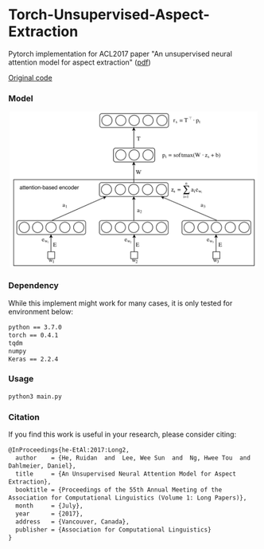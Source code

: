 # Torch-Unsupervised-Aspect-Extraction

Pytorch implementation for ACL2017 paper "An unsupervised neural attention model for aspect extraction" ([pdf](http://aclweb.org/anthology/P/P17/P17-1036.pdf))

[Original code](https://github.com/ruidan/Unsupervised-Aspect-Extraction)

### Model

<div align=center>
<img src="./resource/model.png" width="500px" />
</div>


### Dependency

While this implement might work for many cases, it is only tested for environment below:

```
python == 3.7.0
torch == 0.4.1
tqdm
numpy
Keras == 2.2.4
```

### Usage

```bash
python3 main.py
```

### Citation

If you find this work is useful in your research, please consider citing:

```
@InProceedings{he-EtAl:2017:Long2,
  author    = {He, Ruidan  and  Lee, Wee Sun  and  Ng, Hwee Tou  and  Dahlmeier, Daniel},
  title     = {An Unsupervised Neural Attention Model for Aspect Extraction},
  booktitle = {Proceedings of the 55th Annual Meeting of the Association for Computational Linguistics (Volume 1: Long Papers)},
  month     = {July},
  year      = {2017},
  address   = {Vancouver, Canada},
  publisher = {Association for Computational Linguistics}
}
```